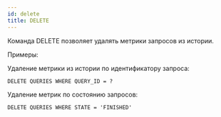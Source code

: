 ```yaml
---
id: delete
title: DELETE
---
```


Команда DELETE позволяет удалять метрики запросов из истории.

Примеры:

Удаление метрики из истории по идентификатору запроса:

`DELETE QUERIES WHERE QUERY_ID = ?`

Удаление метрик по состоянию запросов:

`DELETE QUERIES WHERE STATE = 'FINISHED' `
